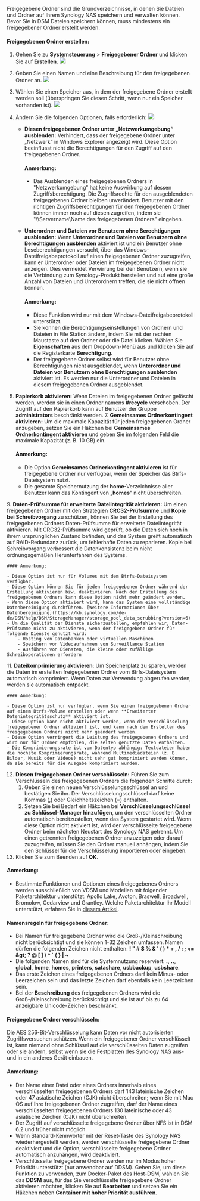 Freigegebene Ordner sind die Grundverzeichnisse, in denen Sie Dateien und Ordner auf Ihrem Synology NAS speichern und verwalten können. Bevor Sie in DSM Dateien speichern können, muss mindestens ein freigegebener Ordner erstellt werden.

#### Freigegebenen Ordner erstellen:

1.  Gehen Sie zu **Systemsteuerung** \> **Freigegebener Ordner** und klicken Sie auf **Erstellen**.
![](_resources/howto571-1_35daa6cb4e9d4f92b4f2fb0ec4495d44.png)
2.  Geben Sie einen Namen und eine Beschreibung für den freigegebenen Ordner an.
![](_resources/howto571-2_71b6fa7c1b83465d85b1f35098f5fe30.png)
3.  Wählen Sie einen Speicher aus, in dem der freigegebene Ordner erstellt werden soll (überspringen Sie diesen Schritt, wenn nur ein Speicher vorhanden ist).
![](_resources/howto571-3_b4aa774e4b8d4f83bb6cfc43bca3518b.png)
4.  Ändern Sie die folgenden Optionen, falls erforderlich:
![](_resources/howto571-4_a8a46f2f9d2e411889d38aa333108f7f.png)
    - **Diesen freigegebenen Ordner unter „Netzwerkumgebung“ ausblenden:** Verhindert, dass der freigegebene Ordner unter „Netzwerk“ in Windows Explorer angezeigt wird. Diese Option beeinflusst nicht die Berechtigungen für den Zugriff auf den freigegebenen Ordner.
        
        #### Anmerkung:
        
        - Das Ausblenden eines freigegebenen Ordners in "Netzwerkumgebung" hat keine Auswirkung auf dessen Zugriffsberechtigung. Die Zugriffsrechte für den ausgeblendeten freigegebenen Ordner bleiben unverändert. Benutzer mit den richtigen Zugriffsberechtigungen für den freigegebenen Ordner können immer noch auf diesen zugreifen, indem sie "\\\Servername\\Name des freigegebenen Ordners" eingeben.
        
    - **Unterordner und Dateien vor Benutzern ohne Berechtigungen ausblenden:** Wenn **Unterordner und Dateien vor Benutzern ohne Berechtigungen ausblenden** aktiviert ist und ein Benutzer ohne Leseberechtigungen versucht, über das Windows-Dateifreigabeprotokoll auf einen freigegebenen Ordner zuzugreifen, kann er Unterordner oder Dateien im freigegebenen Ordner nicht anzeigen. Dies vermeidet Verwirrung bei den Benutzern, wenn sie die Verbindung zum Synology-Produkt herstellen und auf eine große Anzahl von Dateien und Unterordnern treffen, die sie nicht öffnen können.
        
        #### Anmerkung:
        
        - Diese Funktion wird nur mit dem Windows-Dateifreigabeprotokoll unterstützt.
        - Sie können die Berechtigungseinstellungen von Ordnern und Dateien in File Station ändern, indem Sie mit der rechten Maustaste auf den Ordner oder die Datei klicken. Wählen Sie **Eigenschaften** aus dem Dropdown-Menü aus und klicken Sie auf die Registerkarte **Berechtigung**.
        - Der freigegebene Ordner selbst wird für Benutzer ohne Berechtigungen nicht ausgeblendet, wenn **Unterordner und Dateien vor Benutzern ohne Berechtigungen ausblenden** aktiviert ist. Es werden nur die Unterordner und Dateien in diesem freigegebenen Ordner ausgeblendet.
        
5.  **Papierkorb aktivieren:** Wenn Dateien im freigegebenen Ordner gelöscht werden, werden sie in einen Ordner namens **#recycle** verschoben. Der Zugriff auf den Papierkorb kann auf Benutzer der Gruppe **administrators** beschränkt werden.
<a id="sharequota"></a>7.  **Gemeinsames Ordnerkontingent aktivieren:** Um die maximale Kapazität für jeden freigegebenen Ordner anzugeben, setzen Sie ein Häkchen bei **Gemeinsames Ordnerkontingent aktivieren** und geben Sie im folgenden Feld die maximale Kapazität (z. B. 10 GB) ein.
    
    #### Anmerkung:
    
    - Die Option **Gemeinsames Ordnerkontingent aktivieren** ist für freigegebene Ordner nur verfügbar, wenn der Speicher das Btrfs-Dateisystem nutzt.
    - Die gesamte Speichernutzung der **home**-Verzeichnisse aller Benutzer kann das Kontingent von „**homes**“ nicht überschreiten.
    
<a id="integrity_protection"></a>9.  **Daten-Prüfsumme für erweiterte Dateiintegrität aktivieren:** Um einen freigegebenen Ordner mit den Strategien **CRC32-Prüfsumme** und **Kopie bei Schreibvorgang** zu schützen, können Sie bei der Erstellung des freigegebenen Ordners Daten-Prüfsumme für erweiterte Dateiintegrität aktivieren. Mit CRC32-Prüfsumme wird geprüft, ob die Daten sich noch in ihrem ursprünglichen Zustand befinden, und das System greift automatisch auf RAID-Redundanz zurück, um fehlerhafte Daten zu reparieren. Kopie bei Schreibvorgang verbessert die Datenkonsistenz beim nicht ordnungsgemäßen Herunterfahren des Systems.
    
    #### Anmerkung:
    
    - Diese Option ist nur für Volumes mit dem Btrfs-Dateisystem verfügbar.
    - Diese Option können Sie für jeden freigegebenen Ordner während der Erstellung aktivieren bzw. deaktivieren. Nach der Erstellung des freigegebenen Ordners kann diese Option nicht mehr geändert werden.
    - Wenn diese Option aktiviert wird, kann das System eine vollständige Datenbereinigung durchführen. [Weitere Informationen über Datenbereinigung](https://kb.synology.com/de-de/DSM/help/DSM/StorageManager/storage_pool_data_scrubbing?version=6)
    - Um die Qualität der Dienste sicherzustellen, empfehlen wir, Daten-Prüfsumme nicht zu aktivieren, wenn der freigegebene Ordner für folgende Dienste genutzt wird:
        - Hosting von Datenbanken oder virtuellen Maschinen
        - Speichern von Videoaufnahmen von Surveillance Station
        - Ausführen von Diensten, die kleine oder zufällige Schreiboperationen erfordern
    
<a id="btrfs_compression"></a>11. **Dateikomprimierung aktivieren**: Um Speicherplatz zu sparen, werden die Daten im erstellten freigegebenen Ordner vom Btrfs-Dateisystem automatisch komprimiert. Wenn Daten zur Verwendung abgerufen werden, werden sie automatisch entpackt.
    
    #### Anmerkung:
    
    - Diese Option ist nur verfügbar, wenn Sie einen freigegebenen Ordner auf einem Btrfs-Volume erstellen oder wenn **Erweiterter Datenintegritätsschutz** aktiviert ist.
    - Diese Option kann nicht aktiviert werden, wenn die Verschlüsselung freigegebener Ordner aktiviert ist, und kann nach dem Erstellen des freigegebenen Ordners nicht mehr geändert werden.
    - Diese Option verringert die Leistung des freigegebenen Ordners und wird nur für Ordner empfohlen, die selten genutzte Daten enthalten.
    - Die Komprimierungsrate ist vom Datentyp abhängig: Textdateien haben die höchste Komprimierungsrate, während Multimediadateien (z. B. Bilder, Musik oder Videos) nicht sehr gut komprimiert werden können, da sie bereits für die Ausgabe komprimiert wurden.
    
12. **Diesen freigegebenen Ordner verschlüsseln:** Führen Sie zum Verschlüsseln des freigegebenen Ordners die folgenden Schritte durch:
    1.  Geben Sie einen neuen Verschlüsselungsschlüssel an und bestätigen Sie ihn. Der Verschlüsselungsschlüssel darf keine Kommas (,) oder Gleichheitszeichen (=) enthalten.
    2.  Setzen Sie bei Bedarf ein Häkchen bei **Verschlüsselungsschlüssel zu Schlüssel-Manager hinzufügen**, um den verschlüsselten Ordner automatisch bereitzustellen, wenn das System gestartet wird. Wenn diese Option nicht aktiviert ist, wird der verschlüsselte freigegebene Ordner beim nächsten Neustart des Synology NAS getrennt. Um einen getrennten freigegebenen Ordner anzuzeigen oder darauf zuzugreifen, müssen Sie den Ordner manuell anhängen, indem Sie den Schlüssel für die Verschlüsselung importieren oder eingeben.
13. Klicken Sie zum Beenden auf **OK**.

#### Anmerkung:

- Bestimmte Funktionen und Optionen eines freigegebenes Ordners werden ausschließlich von VDSM und Modellen mit folgender Paketarchitektur unterstützt: Apollo Lake, Avoton, Braswell, Broadwell, Bromolow, Cedarview und Grantley. Welche Paketarchitektur Ihr Modell unterstützt, erfahren Sie in [diesem Artikel](https://www.synology.com/en-us/knowledgebase/DSM/tutorial/General/What_kind_of_CPU_does_my_NAS_have).

#### Namensregeln für freigegebene Ordner:

- Bei Namen für freigegebene Ordner wird die Groß-/Kleinschreibung nicht berücksichtigt und sie können 1-32 Zeichen umfassen. Namen dürfen die folgenden Zeichen nicht enthalten: **! " # $ % & ' ( ) \* \+ , / : ; &lt;= \&gt; ? @ \[ \] \ ^ ` { } | ~**
- Die folgenden Namen sind für die Systemnutzung reserviert: **.**, **..**, **global**, **home**, **homes**, **printers**, **satashare**, **usbbackup**, **usbshare**.
- Das erste Zeichen eines freigegebenen Ordners darf kein Minus- oder Leerzeichen sein und das letzte Zeichen darf ebenfalls kein Leerzeichen sein.
- Bei der **Beschreibung** des freigegebenen Ordners wird die Groß-/Kleinschreibung berücksichtigt und sie ist auf bis zu 64 anzeigbare Unicode-Zeichen beschränkt.

#### Freigegebene Ordner verschlüsseln:

Die AES 256-Bit-Verschlüsselung kann Daten vor nicht autorisierten Zugriffsversuchen schützen. Wenn ein freigegebener Ordner verschlüsselt ist, kann niemand ohne Schlüssel auf die verschlüsselten Daten zugreifen oder sie ändern, selbst wenn sie die Festplatten des Synology NAS aus- und in ein anderes Gerät einbauen.

#### Anmerkung:

- Der Name einer Datei oder eines Ordners innerhalb eines verschlüsselten freigegebenen Ordners darf 143 lateinische Zeichen oder 47 asiatische Zeichen (CJK) nicht überschreiten; wenn Sie mit Mac OS auf Ihre freigegebenen Ordner zugreifen, darf der Name eines verschlüsselten freigegebenen Ordners 130 lateinische oder 43 asiatische Zeichen (CJK) nicht überschreiten.
- Der Zugriff auf verschlüsselte freigegebene Ordner über NFS ist in DSM 6.2 und früher nicht möglich.
- Wenn Standard-Kennwörter mit der Reset-Taste des Synology NAS wiederhergestellt werden, werden verschlüsselte freigegebene Ordner deaktiviert und die Option, verschlüsselte freigegebene Ordner automatisch anzuhängen, wird deaktiviert.
- Verschlüsselte freigegebene Ordner werden nur im Modus hoher Priorität unterstützt (nur anwendbar auf DDSM). Gehen Sie, um diese Funktion zu verwenden, zum Docker-Paket des Host-DSM, wählen Sie das **DDSM** aus, für das Sie verschlüsselte freigegebene Ordner aktivieren möchten, klicken Sie auf **Bearbeiten** und setzen Sie ein Häkchen neben **Container mit hoher Priorität ausführen**.